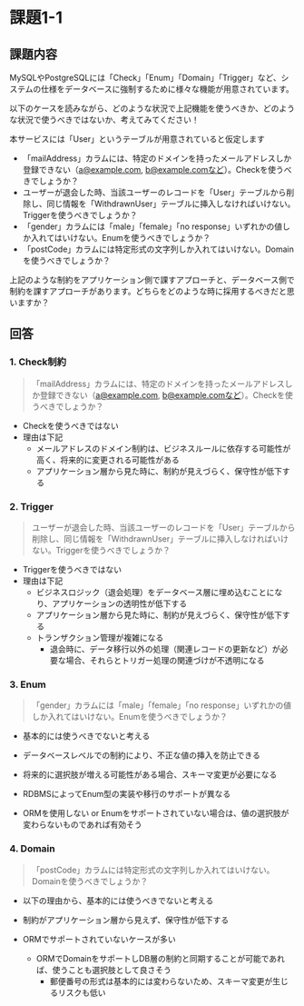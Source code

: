 # 課題1-1

## 課題内容

MySQLやPostgreSQLには「Check」「Enum」「Domain」「Trigger」など、システムの仕様をデータベースに強制するために様々な機能が用意されています。

以下のケースを読みながら、どのような状況で上記機能を使うべきか、どのような状況で使うべきではないか、考えてみてください！

本サービスには「User」というテーブルが用意されていると仮定します

- 「mailAddress」カラムには、特定のドメインを持ったメールアドレスしか登録できない（a@example.com, b@example.comなど）。Checkを使うべきでしょうか？
- ユーザーが退会した時、当該ユーザーのレコードを「User」テーブルから削除し、同じ情報を「WithdrawnUser」テーブルに挿入しなければいけない。Triggerを使うべきでしょうか？
- 「gender」カラムには「male」「female」「no response」いずれかの値しか入れてはいけない。Enumを使うべきでしょうか？
- 「postCode」カラムには特定形式の文字列しか入れてはいけない。Domainを使うべきでしょうか？

上記のような制約をアプリケーション側で課すアプローチと、データベース側で制約を課すアプローチがあります。どちらをどのような時に採用するべきだと思いますか？

## 回答

### 1. Check制約

> 「mailAddress」カラムには、特定のドメインを持ったメールアドレスしか登録できない（a@example.com, b@example.comなど）。Checkを使うべきでしょうか？

- Checkを使うべきではない
- 理由は下記
  - メールアドレスのドメイン制約は、ビジネスルールに依存する可能性が高く、将来的に変更される可能性がある
  - アプリケーション層から見た時に、制約が見えづらく、保守性が低下する

### 2. Trigger

> ユーザーが退会した時、当該ユーザーのレコードを「User」テーブルから削除し、同じ情報を「WithdrawnUser」テーブルに挿入しなければいけない。Triggerを使うべきでしょうか？ 

- Triggerを使うべきではない
- 理由は下記
  - ビジネスロジック（退会処理）をデータベース層に埋め込むことになり、アプリケーションの透明性が低下する
  - アプリケーション層から見た時に、制約が見えづらく、保守性が低下する
  - トランザクション管理が複雑になる
    - 退会時に、データ移行以外の処理（関連レコードの更新など）が必要な場合、それらとトリガー処理の関連づけが不透明になる

### 3. Enum

> 「gender」カラムには「male」「female」「no response」いずれかの値しか入れてはいけない。Enumを使うべきでしょうか？


- 基本的には使うべきでないと考える

- データベースレベルでの制約により、不正な値の挿入を防止できる
- 将来的に選択肢が増える可能性がある場合、スキーマ変更が必要になる
- RDBMSによってEnum型の実装や移行のサポートが異なる

- ORMを使用しない or Enumをサポートされていない場合は、値の選択肢が変わらないものであれば有効そう


### 4. Domain

> 「postCode」カラムには特定形式の文字列しか入れてはいけない。Domainを使うべきでしょうか？

- 以下の理由から、基本的には使うべきでないと考える
- 制約がアプリケーション層から見えず、保守性が低下する

- ORMでサポートされていないケースが多い
  - ORMでDomainをサポートしDB層の制約と同期することが可能であれば、使うことも選択肢として良さそう
    - 郵便番号の形式は基本的には変わらないため、スキーマ変更が生じるリスクも低い
